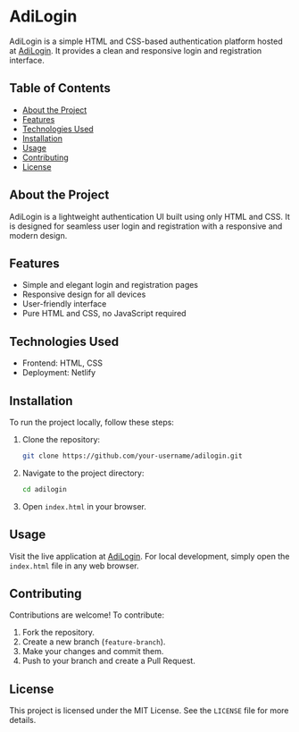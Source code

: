 # AdiLogin

AdiLogin is a simple HTML and CSS-based authentication platform hosted at [AdiLogin](https://adilogin.netlify.app/). It provides a clean and responsive login and registration interface.

## Table of Contents
- [About the Project](#about-the-project)
- [Features](#features)
- [Technologies Used](#technologies-used)
- [Installation](#installation)
- [Usage](#usage)
- [Contributing](#contributing)
- [License](#license)

## About the Project
AdiLogin is a lightweight authentication UI built using only HTML and CSS. It is designed for seamless user login and registration with a responsive and modern design.

## Features
- Simple and elegant login and registration pages
- Responsive design for all devices
- User-friendly interface
- Pure HTML and CSS, no JavaScript required

## Technologies Used
- Frontend: HTML, CSS
- Deployment: Netlify

## Installation
To run the project locally, follow these steps:
1. Clone the repository:
   ```bash
   git clone https://github.com/your-username/adilogin.git
   ```
2. Navigate to the project directory:
   ```bash
   cd adilogin
   ```
3. Open `index.html` in your browser.

## Usage
Visit the live application at [AdiLogin](https://adilogin.netlify.app/). 
For local development, simply open the `index.html` file in any web browser.

## Contributing
Contributions are welcome! To contribute:
1. Fork the repository.
2. Create a new branch (`feature-branch`).
3. Make your changes and commit them.
4. Push to your branch and create a Pull Request.

## License
This project is licensed under the MIT License. See the `LICENSE` file for more details.

